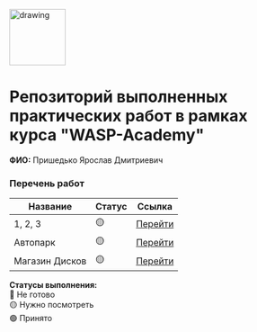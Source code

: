 <a href="https://wasp-academy.com"><img src="https://wasp-academy.com/Resources/wasp-logo.png" alt="drawing" width="100"/></a>

# Репозиторий выполненных практических работ в рамках курса "WASP-Academy"
**ФИО:** Пришедько Ярослав Дмитриевич
 
### Перечень работ

Название          | Статус | Ссылка
------------------|--------|--------
1, 2, 3          | 🟡    | <a href="https://github.com/423locked/WASP-Academy/tree/master/Project/Basics">Перейти</a>
Автопарк          | 🟡    | <a href="https://github.com/423locked/WASP-Academy/tree/master/Project/Carpark">Перейти</a>
Магазин Дисков   | 🟡    | <a href="https://github.com/423locked/WASP-Academy/tree/master/Project/DiskStore">Перейти</a>

**Статусы выполнения:** <br>
🔴 Не готово <br>
🟡 Нужно посмотреть <br>
🟢 Принято <br>
